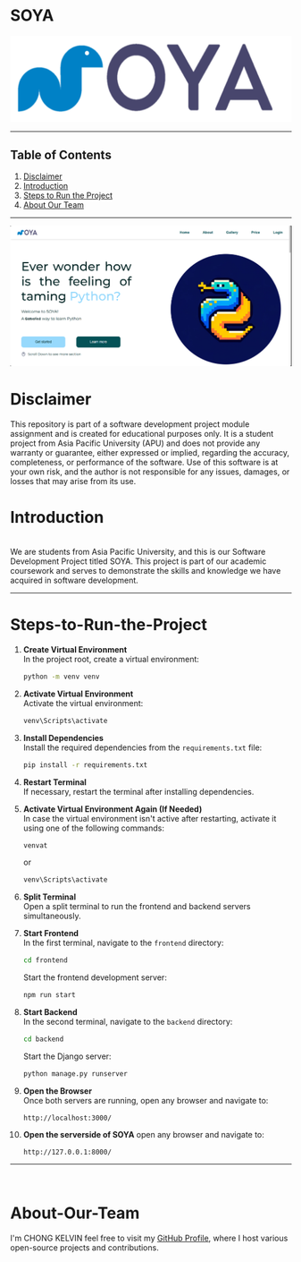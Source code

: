 # SOYA
![logo_transparent.png](frontend/public/SOYA-Python-Logo.png)
- - -

## Table of Contents

1. [Disclaimer](#Disclaimer)
2. [Introduction](#introduction)
3. [Steps to Run the Project](#Steps-to-Run-the-Project)
4. [About Our Team](#About-Our-Team)


- - -
![soya.png](frontend/public/soya.png)

# Disclaimer
This repository is part of a software development project module assignment and is created for educational purposes only. It is a student project from Asia Pacific University (APU) and does not provide any warranty or guarantee, either expressed or implied, regarding the accuracy, completeness, or performance of the software. Use of this software is at your own risk, and the author is not responsible for any issues, damages, or losses that may arise from its use.

# Introduction
<br>
We are students from Asia Pacific University, and this is our Software Development Project titled SOYA. This project is part of our academic coursework and serves to demonstrate the skills and knowledge we have acquired in software development.





---

# Steps-to-Run-the-Project

1. **Create Virtual Environment**  
   In the project root, create a virtual environment:
   ```bash
   python -m venv venv
   ```

2. **Activate Virtual Environment**  
   Activate the virtual environment:
   ```bash
   venv\Scripts\activate
   ```

3. **Install Dependencies**  
   Install the required dependencies from the `requirements.txt` file:
   ```bash
   pip install -r requirements.txt
   ```

4. **Restart Terminal**  
   If necessary, restart the terminal after installing dependencies.

5. **Activate Virtual Environment Again (If Needed)**  
   In case the virtual environment isn't active after restarting, activate it using one of the following commands:

   ```bash
   venvat
   ```
   or
   ```bash
   venv\Scripts\activate
   ```

6. **Split Terminal**  
   Open a split terminal to run the frontend and backend servers simultaneously.

7. **Start Frontend**  
   In the first terminal, navigate to the `frontend` directory:
   ```bash
   cd frontend
   ```
   Start the frontend development server:
   ```bash
   npm run start
   ```

8. **Start Backend**  
   In the second terminal, navigate to the `backend` directory:
   ```bash
   cd backend
   ```
   Start the Django server:
   ```bash
   python manage.py runserver
   ```

9. **Open the Browser**  
   Once both servers are running, open any browser and navigate to:
   ```
   http://localhost:3000/
   ```
10. **Open the serverside of SOYA**
    open any browser and navigate to:
    ```
    http://127.0.0.1:8000/
    ```
---





<br>

# About-Our-Team


I'm CHONG KELVIN feel free to visit my [GitHub Profile](https://github.com/kelocker), where I host various open-source projects and contributions.

<br>




